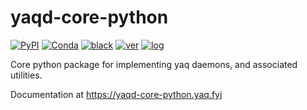 # yaqd-core-python

[![PyPI](https://img.shields.io/pypi/v/yaqd-core)](https://pypi.org/project/yaqd-core)
[![Conda](https://img.shields.io/conda/vn/conda-forge/yaqd-core)](https://anaconda.org/conda-forge/yaqd-core)
[![black](https://img.shields.io/badge/code--style-black-black)](https://black.readthedocs.io/)
[![ver](https://img.shields.io/badge/calver-YYYY.M.MICRO-blue)](https://calver.org/)
[![log](https://img.shields.io/badge/change-log-informational)](https://gitlab.com/yaq/yaqd-core-python/-/blob/main/CHANGELOG.md)

Core python package for implementing yaq daemons, and associated utilities.

Documentation at https://yaqd-core-python.yaq.fyi
